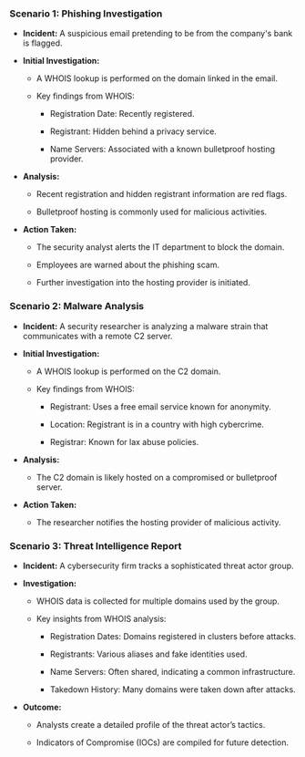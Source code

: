 ### Scenario 1: Phishing Investigation

- **Incident:** A suspicious email pretending to be from the company's bank is flagged.
    
- **Initial Investigation:**
    
    - A WHOIS lookup is performed on the domain linked in the email.
        
    - Key findings from WHOIS:
        
        - Registration Date: Recently registered.
            
        - Registrant: Hidden behind a privacy service.
            
        - Name Servers: Associated with a known bulletproof hosting provider.
            
- **Analysis:**
    
    - Recent registration and hidden registrant information are red flags.
        
    - Bulletproof hosting is commonly used for malicious activities.
        
- **Action Taken:**
    
    - The security analyst alerts the IT department to block the domain.
        
    - Employees are warned about the phishing scam.
        
    - Further investigation into the hosting provider is initiated.
        

### Scenario 2: Malware Analysis

- **Incident:** A security researcher is analyzing a malware strain that communicates with a remote C2 server.
    
- **Initial Investigation:**
    
    - A WHOIS lookup is performed on the C2 domain.
        
    - Key findings from WHOIS:
        
        - Registrant: Uses a free email service known for anonymity.
            
        - Location: Registrant is in a country with high cybercrime.
            
        - Registrar: Known for lax abuse policies.
            
- **Analysis:**
    
    - The C2 domain is likely hosted on a compromised or bulletproof server.
        
- **Action Taken:**
    
    - The researcher notifies the hosting provider of malicious activity.
        

### Scenario 3: Threat Intelligence Report

- **Incident:** A cybersecurity firm tracks a sophisticated threat actor group.
    
- **Investigation:**
    
    - WHOIS data is collected for multiple domains used by the group.
        
    - Key insights from WHOIS analysis:
        
        - Registration Dates: Domains registered in clusters before attacks.
            
        - Registrants: Various aliases and fake identities used.
            
        - Name Servers: Often shared, indicating a common infrastructure.
            
        - Takedown History: Many domains were taken down after attacks.
            
- **Outcome:**
    
    - Analysts create a detailed profile of the threat actor’s tactics.
        
    - Indicators of Compromise (IOCs) are compiled for future detection.
        

